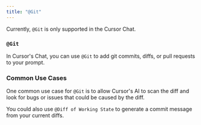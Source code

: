 ```yaml
---
title: "@Git"
---
```



Currently, `@Git` is only supported in the Cursor Chat.


### `@Git`

In Cursor's Chat, you can use `@Git` to add git commits, diffs, or pull requests to your prompt.






### Common Use Cases

One common use case for `@Git` is to allow Cursor's AI to scan the diff and look for bugs or issues that could be caused by the diff.





You could also use `@Diff of Working State` to generate a commit message from your current diffs.





